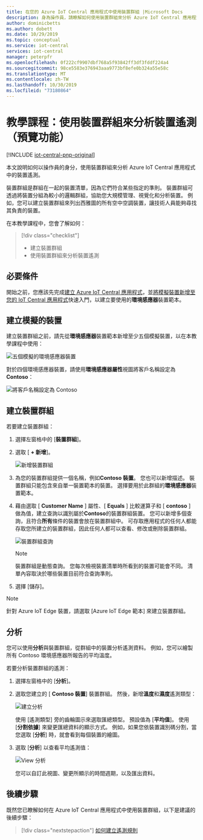 ```yaml
---
title: 在您的 Azure IoT Central 應用程式中使用裝置群組 |Microsoft Docs
description: 身為操作員，請瞭解如何使用裝置群組來分析 Azure IoT Central 應用程式中來自裝置的遙測資料。
author: dominicbetts
ms.author: dobett
ms.date: 10/29/2019
ms.topic: conceptual
ms.service: iot-central
services: iot-central
manager: peterpfr
ms.openlocfilehash: 0f222cf9907dbf768a5f93842ff3df3fddf224a4
ms.sourcegitcommit: 98ce5583e376943aaa9773bf8efe0b324a55e58c
ms.translationtype: MT
ms.contentlocale: zh-TW
ms.lasthandoff: 10/30/2019
ms.locfileid: "73180864"
---
```

# <a name="tutorial-use-device-groups-to-analyze-device-telemetry-preview-features"></a>教學課程：使用裝置群組來分析裝置遙測（預覽功能）

[!INCLUDE [iot-central-pnp-original](../../../includes/iot-central-pnp-original-note.md)]

本文說明如何以操作員的身分，使用裝置群組來分析 Azure IoT Central 應用程式中的裝置遙測。

裝置群組是群組在一起的裝置清單，因為它們符合某些指定的準則。 裝置群組可透過將裝置分組為較小的邏輯群組，協助您大規模管理、視覺化和分析裝置。 例如，您可以建立裝置群組來列出西雅圖的所有空中空調裝置，讓技術人員能夠尋找其負責的裝置。

在本教學課程中，您會了解如何：

> [!div class="checklist"]
> * 建立裝置群組
> * 使用裝置群組來分析裝置遙測

## <a name="prerequisites"></a>必要條件

開始之前，您應該先完成[建立 Azure IoT Central 應用程式](./quick-deploy-iot-central-pnp.md?toc=/azure/iot-central-pnp/toc.json&bc=/azure/iot-central-pnp/breadcrumb/toc.json)，並[將模擬裝置新增至您的 IoT Central 應用程式](./quick-create-pnp-device-pnp.md?toc=/azure/iot-central-pnp/toc.json&bc=/azure/iot-central-pnp/breadcrumb/toc.json)快速入門，以建立要使用的**環境感應器**裝置範本。

## <a name="create-simulated-devices"></a>建立模擬的裝置

建立裝置群組之前，請先從**環境感應器**裝置範本新增至少五個模擬裝置，以在本教學課程中使用：

![五個模擬的環境感應器裝置](./media/tutorial-use-device-groups-pnp/simulated-devices.png)

對於四個環境感應器裝置，請使用**環境感應器屬性**視圖將客戶名稱設定為**Contoso**：

![將客戶名稱設定為 Contoso](./media/tutorial-use-device-groups-pnp/customer-name.png)

## <a name="create-a-device-group"></a>建立裝置群組

若要建立裝置群組：

1. 選擇左窗格中的 [**裝置群組**]。

1. 選取 [ **+ 新增**]。

    ![新增裝置群組](media/tutorial-use-device-groups-pnp/image1.png)

1. 為您的裝置群組提供一個名稱，例如**Contoso 裝置**。 您也可以新增描述。 裝置群組只能包含來自單一裝置範本的裝置。 選擇要用於此群組的**環境感應器**裝置範本。

1. 藉由選取 [ **Customer Name** ] 屬性、[ **Equals** ] 比較運算子和 [ **contoso** ] 做為值，建立查詢以識別屬於**Contoso**的裝置群組裝置。 您可以新增多個查詢，且符合**所有**條件的裝置會放在裝置群組中。 可存取應用程式的任何人都能存取您所建立的裝置群組，因此任何人都可以查看、修改或刪除裝置群組。

    ![裝置群組查詢](media/tutorial-use-device-groups-pnp/image2.png)

    > [!NOTE]
    > 裝置群組是動態查詢。 您每次檢視裝置清單時所看到的裝置可能會不同。 清單內容取決於哪些裝置目前符合查詢準則。

1. 選擇 [儲存]。

> [!NOTE]
> 針對 Azure IoT Edge 裝置，請選取 [Azure IoT Edge 範本] 來建立裝置群組。

## <a name="analytics"></a>分析

您可以使用**分析**與裝置群組，從群組中的裝置分析遙測資料。 例如，您可以繪製所有 Contoso 環境感應器所報告的平均溫度。

若要分析裝置群組的遙測：

1. 選擇左窗格中的 [**分析**]。

1. 選取您建立的 [ **Contoso 裝置**] 裝置群組。 然後，新增**溫度**和**濕度**遙測類型：

    ![建立分析](./media/tutorial-use-device-groups-pnp/create-analysis.png)

    使用 [遙測類型] 旁的齒輪圖示來選取匯總類型。 預設值為 [**平均值**]。 使用 [**分割依據**] 來變更匯總資料的顯示方式。 例如，如果您依裝置識別碼分割，當您選取 [**分析**] 時，就會看到每個裝置的繪圖。

1. 選取 [**分析**] 以查看平均遙測值：

    ![View 分析](./media/tutorial-use-device-groups-pnp/view-analysis.png)

    您可以自訂此視圖、變更所顯示的時間週期，以及匯出資料。

## <a name="next-steps"></a>後續步驟

既然您已瞭解如何在 Azure IoT Central 應用程式中使用裝置群組，以下是建議的後續步驟：

> [!div class="nextstepaction"]
> [如何建立遙測規則](tutorial-create-telemetry-rules-pnp.md?toc=/azure/iot-central-pnp/toc.json&bc=/azure/iot-central-pnp/breadcrumb/toc.json)
